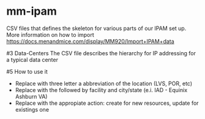 # mm-ipam

CSV files that defines the skeleton for various parts of our IPAM set up. More information on how to import https://docs.menandmice.com/display/MM920/Import+IPAM+data

#3 Data-Centers
The CSV file describes the hierarchy for IP addressing for a typical data center 

#5 How to use it
- Replace <SITE> with three letter a abbreviation of the location (LVS, POR, etc)
- Replace <LOCATION> with the <SITE> followed by facility and city/state (e.i. IAD - Equinix Ashburn VA)
- Replace <ACTION> with the appropiate action: create for new resources, update for existings one
